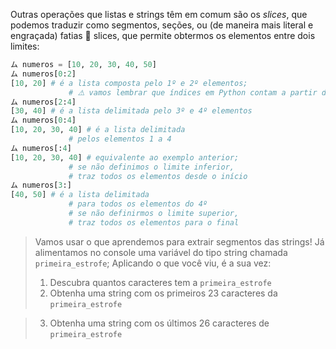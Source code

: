 Outras operações que listas e strings têm em comum são os _slices_, que podemos traduzir como segmentos, seções, ou (de maneira mais literal e engraçada) fatias :bread: slices, que permite obtermos os elementos entre dois limites:

``` python
ム numeros = [10, 20, 30, 40, 50]
ム numeros[0:2]
[10, 20] # é a lista composta pelo 1º e 2º elementos;
             # ⚠️ vamos lembrar que índices em Python contam a partir de 0
ム numeros[2:4]
[30, 40] # é a lista delimitada pelo 3º e 4º elementos
ム numeros[0:4]
[10, 20, 30, 40] # é a lista delimitada
             # pelos elementos 1 a 4
ム numeros[:4]
[10, 20, 30, 40] # equivalente ao exemplo anterior;
             # se não definimos o limite inferior,
             # traz todos os elementos desde o início
ム numeros[3:]
[40, 50] # é a lista delimitada
             # para todos os elementos do 4º
             # se não definirmos o limite superior,
             # traz todos os elementos para o final
```


> Vamos usar o que aprendemos para extrair segmentos das strings! Já alimentamos no console uma variável do tipo string chamada `primeira_estrofe`; Aplicando o que você viu, é a sua vez:
>
> 1. Descubra quantos caracteres tem a `primeira_estrofe` 
> 2. Obtenha uma string com os primeiros 23 caracteres da `primeira_estrofe`

> 3. Obtenha uma string com os últimos 26 caracteres de `primeira_estrofe`
